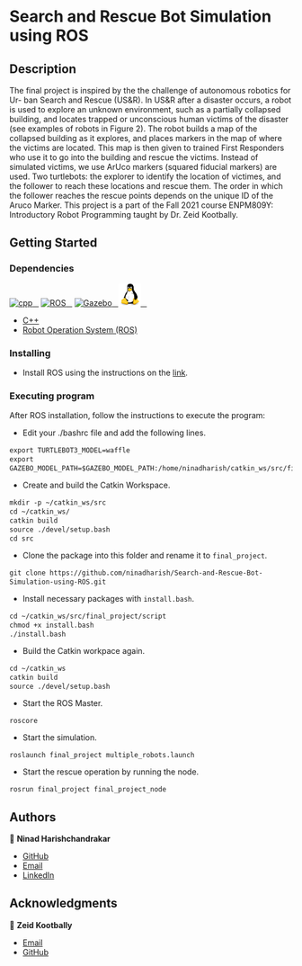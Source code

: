 # Search and Rescue Bot Simulation using ROS

## Description

The final project is inspired by the the challenge of autonomous robotics for Ur- ban Search and Rescue (US&R). In US&R after a disaster occurs, a robot is used to explore an unknown environment, such as a partially collapsed building, and locates trapped or unconscious human victims of the disaster (see examples of robots in Figure 2). The robot builds a map of the collapsed building as it explores, and places markers in the map of where the victims are located. This map is then given to trained First Responders who use it to go into the building and rescue the victims. Instead of simulated victims, we use ArUco markers (squared fiducial markers) are used. Two turtlebots: the explorer to identify the location of victimes, and the follower to reach these locations and rescue them. The order in which the follower reaches the rescue points depends on the unique ID of the Aruco Marker. This project is a part of the Fall 2021 course ENPM809Y: Introductory Robot Programming taught by Dr. Zeid Kootbally.


## Getting Started

### Dependencies

<p align="left"> 
<a href="https://www.cplusplus.com/" target="_blank" rel="noreferrer"> <img src="https://upload.wikimedia.org/wikipedia/commons/thumb/1/18/ISO_C%2B%2B_Logo.svg/800px-ISO_C%2B%2B_Logo.svg.png" alt="cpp" width="40" height="40"/> &ensp;</a>
<a href="https://www.ros.org/" target="_blank" rel="noreferrer"> <img align="bottom" src="https://upload.wikimedia.org/wikipedia/commons/b/bb/Ros_logo.svg" alt="ROS" width="70" height="40"/> &ensp;</a>
<a href="https://gazebosim.org/" target="_blank" rel="noreferrer"> <img align="bottom" src="https://upload.wikimedia.org/wikipedia/en/thumb/5/5e/Gazebo_logo_without_text.svg/300px-Gazebo_logo_without_text.svg.png?20150715002113" alt="Gazebo" width="60" height="50"/>&ensp; </a>
<a href="https://www.linux.org/" target="_blank" rel="noreferrer"> <img src="https://raw.githubusercontent.com/devicons/devicon/master/icons/linux/linux-original.svg" alt="linux" width="40" height="40"/> &ensp;</a>

* [C++](https://www.cplusplus.com/)
* [Robot Operation System (ROS)](http://wiki.ros.org/)

### Installing

* Install ROS using the instructions on the [link](http://wiki.ros.org/Installation/Ubuntu).

### Executing program

After ROS installation, follow the instructions to execute the program:

* Edit your ./bashrc file and add the following lines.
```
export TURTLEBOT3_MODEL=waffle
export GAZEBO_MODEL_PATH=$GAZEBO_MODEL_PATH:/home/ninadharish/catkin_ws/src/final_project/models
```

* Create and build the Catkin Workspace.
```
mkdir -p ~/catkin_ws/src
cd ~/catkin_ws/
catkin build
source ./devel/setup.bash
cd src
```

* Clone the package into this folder and rename it to `final_project`.
```
git clone https://github.com/ninadharish/Search-and-Rescue-Bot-Simulation-using-ROS.git
```

* Install necessary packages with `install.bash`.
```
cd ~/catkin_ws/src/final_project/script
chmod +x install.bash
./install.bash
```

* Build the Catkin workpace again.
```
cd ~/catkin_ws
catkin build
source ./devel/setup.bash
```

* Start the ROS Master.
```
roscore
```

* Start the simulation.
```
roslaunch final_project multiple_robots.launch
```

* Start the rescue operation by running the node.
```
rosrun final_project final_project_node
```


## Authors

👤 **Ninad Harishchandrakar**

* [GitHub](https://github.com/ninadharish)
* [Email](ninad.harish@gmail.com)
* [LinkedIn](https://linkedin.com/in/ninadharish)


## Acknowledgments

👤 **Zeid Kootbally**

* [Email](zeidk@umd.edu)
* [GitHub](https://github.com/zeidk)

